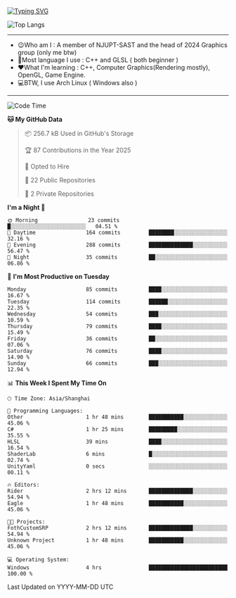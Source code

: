 <a href="https://git.io/typing-svg">
  <img src="https://readme-typing-svg.demolab.com?font=Fira+Code&pause=1000&random=false&width=435&separator=%3D&lines=std%3A%3Aprintln(%22Hello,+world!%22);" alt="Typing SVG" />
</a>

![Top Langs](https://github-readme-stats.vercel.app/api/top-langs/?username=FOTH0626&theme=transparent)

---

- 😉Who am I : A member of NJUPT-SAST and the head of 2024 Graphics group (only me btw)
- 📖Most language I use : C++ and GLSL ( both beginner )
- ❤What I'm learning : C++, Computer Graphics(Rendering mostly), OpenGL, Game Engine.
- 💻BTW, I use Arch Linux ( Windows also )
---
<!--START_SECTION:waka-->
![Code Time](http://img.shields.io/badge/Code%20Time-245%20hrs%2034%20mins-blue)

**🐱 My GitHub Data** 

> 📦 256.7 kB Used in GitHub's Storage 
 > 
> 🏆 87 Contributions in the Year 2025
 > 
> 💼 Opted to Hire
 > 
> 📜 22 Public Repositories 
 > 
> 🔑 2 Private Repositories 
 > 
**I'm a Night 🦉** 

```text
🌞 Morning                23 commits          █░░░░░░░░░░░░░░░░░░░░░░░░   04.51 % 
🌆 Daytime                164 commits         ████████░░░░░░░░░░░░░░░░░   32.16 % 
🌃 Evening                288 commits         ██████████████░░░░░░░░░░░   56.47 % 
🌙 Night                  35 commits          ██░░░░░░░░░░░░░░░░░░░░░░░   06.86 % 
```
📅 **I'm Most Productive on Tuesday** 

```text
Monday                   85 commits          ████░░░░░░░░░░░░░░░░░░░░░   16.67 % 
Tuesday                  114 commits         ██████░░░░░░░░░░░░░░░░░░░   22.35 % 
Wednesday                54 commits          ███░░░░░░░░░░░░░░░░░░░░░░   10.59 % 
Thursday                 79 commits          ████░░░░░░░░░░░░░░░░░░░░░   15.49 % 
Friday                   36 commits          ██░░░░░░░░░░░░░░░░░░░░░░░   07.06 % 
Saturday                 76 commits          ████░░░░░░░░░░░░░░░░░░░░░   14.90 % 
Sunday                   66 commits          ███░░░░░░░░░░░░░░░░░░░░░░   12.94 % 
```


📊 **This Week I Spent My Time On** 

```text
🕑︎ Time Zone: Asia/Shanghai

💬 Programming Languages: 
Other                    1 hr 48 mins        ███████████░░░░░░░░░░░░░░   45.06 % 
C#                       1 hr 25 mins        █████████░░░░░░░░░░░░░░░░   35.55 % 
HLSL                     39 mins             ████░░░░░░░░░░░░░░░░░░░░░   16.54 % 
ShaderLab                6 mins              █░░░░░░░░░░░░░░░░░░░░░░░░   02.74 % 
UnityYaml                0 secs              ░░░░░░░░░░░░░░░░░░░░░░░░░   00.11 % 

🔥 Editors: 
Rider                    2 hrs 12 mins       ██████████████░░░░░░░░░░░   54.94 % 
Eagle                    1 hr 48 mins        ███████████░░░░░░░░░░░░░░   45.06 % 

🐱‍💻 Projects: 
FothCustomSRP            2 hrs 12 mins       ██████████████░░░░░░░░░░░   54.94 % 
Unknown Project          1 hr 48 mins        ███████████░░░░░░░░░░░░░░   45.06 % 

💻 Operating System: 
Windows                  4 hrs               █████████████████████████   100.00 % 
```


 Last Updated on YYYY-MM-DD UTC
<!--END_SECTION:waka-->
